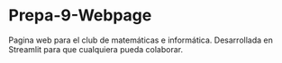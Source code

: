 # Prepa-9-Webpage
Pagina web para el club de matemáticas e informática.
Desarrollada en Streamlit para que cualquiera pueda colaborar.
